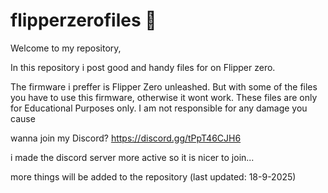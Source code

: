 # flipperzerofiles 🐬
Welcome to my repository,

In this repository i post good and handy files for on Flipper zero.

The firmware i preffer is Flipper Zero unleashed. But with some of the files you have to use this firmware, otherwise it wont work.
These files are only for Educational Purposes only.
I am not responsible for any damage you cause

wanna join my Discord?
https://discord.gg/tPpT46CJH6

i made the discord server more active so it is nicer to join...

more things will be added to the repository (last updated: 18-9-2025)